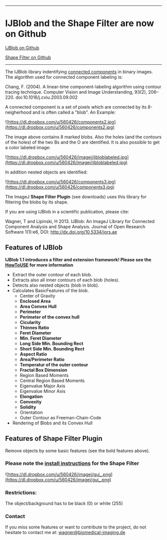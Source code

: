 
---

# IJBlob and the Shape Filter are now on Github #

[IJBlob on Github](https://github.com/thorstenwagner/ij-blob)

[Shape Filter on Github](https://github.com/thorstenwagner/ij-shape-filter)

---


The IJBlob library indentifying [connected components](http://en.wikipedia.org/wiki/Connected_Component_Labeling) in binary images. The algorithm used for connected component labeling is:

Chang, F. (2004). A linear-time component-labeling algorithm using contour tracing technique. Computer Vision and Image Understanding, 93(2), 206–220. doi:10.1016/j.cviu.2003.09.002


A connected component is a set of pixels which are connected by its 8-neigherhood and is often called a "blob". An Example:


![https://dl.dropbox.com/u/560426/components2.jpg](https://dl.dropbox.com/u/560426/components2.jpg)


The image above contains 8 marked blobs. Also the holes (and the contours of the holes) of the two Bs and the O are identified. It is also possible to get a color labeled image:

![https://dl.dropbox.com/u/560426/imagej/ijbloblabeled.jpg](https://dl.dropbox.com/u/560426/imagej/ijbloblabeled.jpg)

In addition nested objects are identified:

![https://dl.dropbox.com/u/560426/components3.jpg](https://dl.dropbox.com/u/560426/components3.jpg)

The ImageJ **Shape Filter Plugin** (see downloads) uses this library for flitering the blobs by its shape.

If you are using IJBlob in a scientific publication, please cite:

Wagner, T and Lipinski, H 2013. IJBlob: An ImageJ Library for Connected Component Analysis and Shape Analysis. Journal of Open Research Software 1(1):e6, DOI: http://dx.doi.org/10.5334/jors.ae

## Features of IJBlob ##
**IJBlob 1.1 introduces a filter and extension framework! Please see the [HowToUSE](https://code.google.com/p/ijblob/wiki/HowToUSE) for more information**

  * Extract the outer contour of each blob.
  * Extracts also all inner contours of each blob (holes).
  * Detects also nested objects (blob in blob).
  * Calculates BasicFeatures of the blob.
    * Center of Gravity
    * **Enclosed Area**
    * **Area Convex Hull**
    * **Perimeter**
    * **Perimeter of the convex hull**
    * **Cicularity**
    * **Thinnes Ratio**
    * **Feret Diameter**
    * **Min. Feret Diameter**
    * **Long Side Min. Bounding Rect**
    * **Short Side Min. Bounding Rect**
    * **Aspect Ratio**
    * **Area/Perimeter Ratio**
    * **Temperatur of the outer contour**
    * **Fractal Box Dimension**
    * Region Based Moments
    * Central Region Based Moments
    * Eigenvalue Major Axis
    * Eigenvalue Minor Axis
    * **Elongation**
    * **Convexity**
    * **Solidity**
    * Orientation
    * Outer Contour as Freeman-Chain-Code
  * Rendering of Blobs and its Convex Hull

## Features of Shape Filter Plugin ##
Remove objects by some basic features (see the bold features above).
### Please note the [install instructions](http://code.google.com/p/ijblob/wiki/ShapeFilter_HowToInstall) for the Shape Filter ###

![https://dl.dropbox.com/u/560426/imagej/gui_.png](https://dl.dropbox.com/u/560426/imagej/gui_.png)

### Restrictions: ###
The object/background has to be black (0) or white (255)

### Contact ###
If you miss some features or want to contribute to the project, do not hesitate to contact me at: wagner@biomedical-imaging.de
